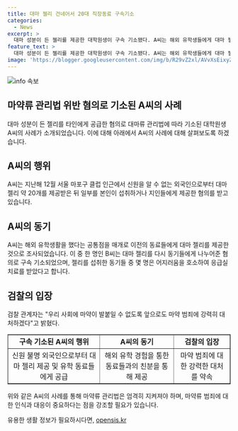 ```yaml
---
title: 대마 젤리 건네어서 20대 직장동료 구속기소
categories:
  - News
excerpt: >
  대마 성분이 든 젤리를 제공한 대학원생이 구속 기소됐다. A씨는 해외 유학생들에게 대마 젤리를 제공한 혐의. 이전 동료인 B씨도 동기에 제공한 것으로 조사됨. 먹은 사람 중 2명이 어지럼증 호소해 병원으로 옮겨져 치료를 받았다. 검찰은 마약 범죄에 강력히 대처하겠다고 밝혔다.
feature_text: >
  대마 성분이 든 젤리를 제공한 대학원생이 구속 기소됐다. A씨는 해외 유학생들에게 대마 젤리를 제공한 혐의. 이전 동료인 B씨도 동기에 제공한 것으로 조사됨. 먹은 사람 중 2명이 어지럼증 호소해 병원으로 옮겨져 치료를 받았다. 검찰은 마약 범죄에 강력히 대처하겠다고 밝혔다.
image: 'https://blogger.googleusercontent.com/img/b/R29vZ2xl/AVvXsEixyZcFfHzMRdzZMjFBmAUKJYCLCGyLL1o632UiGVXcaFdKo_bkvkuCioo0uUKlGfBVcT3P84aROyZIXSBEx3Aw5nCQ3pTgDom1WDC4m8eifvWiAmWEEVb4x6G_l8C0QH225ldMjyaFvpxGEBGNO37VmDTDMHGhJPq73UglMfDca1-0aw/s1600/blogspot.png'
---
```


<p><img src="https://blogger.googleusercontent.com/img/b/R29vZ2xl/AVvXsEixyZcFfHzMRdzZMjFBmAUKJYCLCGyLL1o632UiGVXcaFdKo_bkvkuCioo0uUKlGfBVcT3P84aROyZIXSBEx3Aw5nCQ3pTgDom1WDC4m8eifvWiAmWEEVb4x6G_l8C0QH225ldMjyaFvpxGEBGNO37VmDTDMHGhJPq73UglMfDca1-0aw/s1600/blogspot.png" alt="info 속보" /></p>

<h2 data-ke-size="size26">마약류 관리법 위반 혐의로 기소된 A씨의 사례</h2>

<p data-ke-size="size16">대마 성분이 든 젤리를 타인에게 공급한 혐의로 대마류 관리법에 따라 기소된 대학원생 A씨의 사례가 소개되었습니다. 이에 대해 아래에서 A씨의 사례에 대해 살펴보도록 하겠습니다.</p>

<h2 data-ke-size="size26">A씨의 행위</h2>

<p data-ke-size="size16">A씨는 지난해 12월 서울 마포구 클럽 인근에서 신원을 알 수 없는 외국인으로부터 대마 젤리 약 20개를 제공받은 뒤 일부를 본인이 섭취하거나 지인들에게 제공한 혐의를 받고 있습니다.</p>

<h2 data-ke-size="size26">A씨의 동기</h2>

<p data-ke-size="size16">A씨는 해외 유학생활을 했다는 공통점을 매개로 이전의 동료들에게 대마 젤리를 제공한 것으로 조사되었습니다. 이 중 한 명인 B씨는 대마 젤리를 다시 동기들에게 나누어준 혐의로 구속 기소되었으며, 젤리를 섭취한 동기들 중 몇 명은 어지러움을 호소하여 응급실 치료를 받았다고 합니다.</p>

<h2 data-ke-size="size26">검찰의 입장</h2>

<p data-ke-size="size16">검찰 관계자는 "우리 사회에 마약이 발붙일 수 없도록 앞으로도 마약 범죄에 강력히 대처하겠다"고 밝혔다.</p>

<table style="width: 100%;" border="1">
<tbody>
<tr>
<td style="text-align: center; height: 17px;"><b>구속 기소된 A씨의 행위</b></td>
<td style="text-align: center; height: 17px;"><b>A씨의 동기</b></td>
<td style="text-align: center; height: 17px;"><b>검찰의 입장</b></td>
</tr>
<tr>
<td style="text-align: center; height: 17px;">신원 불명 외국인으로부터 대마 젤리 제공 및 유학 동료들에게 공급</td>
<td style="text-align: center; height: 17px;">해외 유학 경험을 통한 동료들과의 친분을 통해 제공</td>
<td style="text-align: center; height: 17px;">마약 범죄에 대한 강력한 대처를 약속</td>
</tr>
</tbody>
</table>

<p data-ke-size="size16">위와 같은 A씨의 사례를 통해 마약류 관리법은 엄격히 지켜져야 하며, 마약류 범죄에 대한 인식과 대응이 중요하다는 점을 강조할 필요가 있습니다.</p>
유용한 생활 정보가 필요하시다면, <a href="https://opensis.kr" rel="dofollow">opensis.kr</a>


